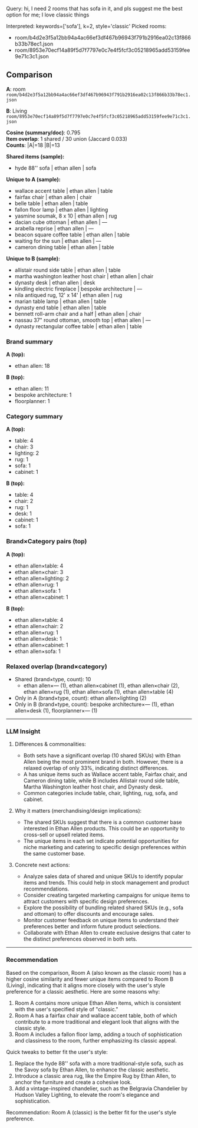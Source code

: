 Query: hi, I need 2 rooms that has sofa in it, and pls suggest me the best option for me; I love classic things


Interpreted: keywords=['sofa'], k=2, style='classic'
Picked rooms:
- room/b4d2e3f5a12bb94a4ac66ef3df467b96943f791b2916ea02c13f866b33b78ec1.json
- room/8953e70ecf14a89f5d7f7797e0c7e4f5fcf3c05218965add53159fee9e71c3c1.json


## Comparison

**A**: room  
`room/b4d2e3f5a12bb94a4ac66ef3df467b96943f791b2916ea02c13f866b33b78ec1.json`

**B**: Living  
`room/8953e70ecf14a89f5d7f7797e0c7e4f5fcf3c05218965add53159fee9e71c3c1.json`

**Cosine (summary/doc)**: 0.795  
**Item overlap**: 1 shared / 30 union  (Jaccard 0.033)  
**Counts**: |A|=18  |B|=13

**Shared items (sample):**
- hyde 88'' sofa | ethan allen | sofa

**Unique to A (sample):**
- wallace accent table | ethan allen | table
- fairfax chair | ethan allen | chair
- belle table | ethan allen | table
- fallon floor lamp | ethan allen | lighting
- yasmine soumak, 8 x 10 | ethan allen | rug
- dacian cube ottoman | ethan allen | —
- arabella reprise | ethan allen | —
- beacon square coffee table | ethan allen | table
- waiting for the sun | ethan allen | —
- cameron dining table | ethan allen | table

**Unique to B (sample):**
- allistair round side table | ethan allen | table
- martha washington leather host chair | ethan allen | chair
- dynasty desk | ethan allen | desk
- kindling electric fireplace | bespoke architecture | —
- nila antiqued rug, 12' x 14' | ethan allen | rug
- marian table lamp | ethan allen | table
- dynasty end table | ethan allen | table
- bennett roll-arm chair and a half | ethan allen | chair
- nassau 37" round ottoman, smooth top | ethan allen | —
- dynasty rectangular coffee table | ethan allen | table

### Brand summary
**A (top):**
- ethan allen: 18

**B (top):**
- ethan allen: 11
- bespoke architecture: 1
- floorplanner: 1

### Category summary
**A (top):**
- table: 4
- chair: 3
- lighting: 2
- rug: 1
- sofa: 1
- cabinet: 1

**B (top):**
- table: 4
- chair: 2
- rug: 1
- desk: 1
- cabinet: 1
- sofa: 1

### Brand×Category pairs (top)
**A (top):**
- ethan allen×table: 4
- ethan allen×chair: 3
- ethan allen×lighting: 2
- ethan allen×rug: 1
- ethan allen×sofa: 1
- ethan allen×cabinet: 1

**B (top):**
- ethan allen×table: 4
- ethan allen×chair: 2
- ethan allen×rug: 1
- ethan allen×desk: 1
- ethan allen×cabinet: 1
- ethan allen×sofa: 1

### Relaxed overlap (brand×category)
- Shared (brand×type, count): 10
  - ethan allen×— (1), ethan allen×cabinet (1), ethan allen×chair (2), ethan allen×rug (1), ethan allen×sofa (1), ethan allen×table (4)
- Only in A (brand×type, count):
  ethan allen×lighting (2)
- Only in B (brand×type, count):
  bespoke architecture×— (1), ethan allen×desk (1), floorplanner×— (1)

---

### LLM Insight
1. Differences & commonalities:
   - Both sets have a significant overlap (10 shared SKUs) with Ethan Allen being the most prominent brand in both. However, there is a relaxed overlap of only 33%, indicating distinct differences.
   - A has unique items such as Wallace accent table, Fairfax chair, and Cameron dining table, while B includes Allistair round side table, Martha Washington leather host chair, and Dynasty desk.
   - Common categories include table, chair, lighting, rug, sofa, and cabinet.

2. Why it matters (merchandising/design implications):
   - The shared SKUs suggest that there is a common customer base interested in Ethan Allen products. This could be an opportunity to cross-sell or upsell related items.
   - The unique items in each set indicate potential opportunities for niche marketing and catering to specific design preferences within the same customer base.

3. Concrete next actions:
   - Analyze sales data of shared and unique SKUs to identify popular items and trends. This could help in stock management and product recommendations.
   - Consider creating targeted marketing campaigns for unique items to attract customers with specific design preferences.
   - Explore the possibility of bundling related shared SKUs (e.g., sofa and ottoman) to offer discounts and encourage sales.
   - Monitor customer feedback on unique items to understand their preferences better and inform future product selections.
   - Collaborate with Ethan Allen to create exclusive designs that cater to the distinct preferences observed in both sets.

---
### Recommendation
Based on the comparison, Room A (also known as the classic room) has a higher cosine similarity and fewer unique items compared to Room B (Living), indicating that it aligns more closely with the user's style preference for a classic aesthetic. Here are some reasons why:

1. Room A contains more unique Ethan Allen items, which is consistent with the user's specified style of "classic."
2. Room A has a fairfax chair and wallace accent table, both of which contribute to a more traditional and elegant look that aligns with the classic style.
3. Room A includes a fallon floor lamp, adding a touch of sophistication and classiness to the room, further emphasizing its classic appeal.

Quick tweaks to better fit the user's style:

1. Replace the hyde 88'' sofa with a more traditional-style sofa, such as the Savoy sofa by Ethan Allen, to enhance the classic aesthetic.
2. Introduce a classic area rug, like the Empire Rug by Ethan Allen, to anchor the furniture and create a cohesive look.
3. Add a vintage-inspired chandelier, such as the Belgravia Chandelier by Hudson Valley Lighting, to elevate the room's elegance and sophistication.

Recommendation: Room A (classic) is the better fit for the user's style preference.
